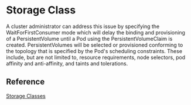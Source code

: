 # Storage Class

A cluster administrator can address this issue by specifying the WaitForFirstConsumer mode which will delay the binding and provisioning of a PersistentVolume until a Pod using the PersistentVolumeClaim is created. PersistentVolumes will be selected or provisioned conforming to the topology that is specified by the Pod's scheduling constraints. These include, but are not limited to, resource requirements, node selectors, pod affinity and anti-affinity, and taints and tolerations.

## Reference
[Storage Classes](https://kubernetes.io/docs/concepts/storage/storage-classes)
